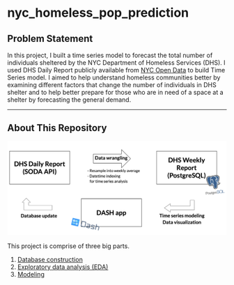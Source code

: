 # nyc_homeless_pop_prediction

## Problem Statement

In this project, I built a time series model to forecast the total number of individuals sheltered by the NYC Department of Homeless Services (DHS). I used DHS Daily Report publicly available from [NYC Open Data](https://opendata.cityofnewyork.us) to build Time Series model. I aimed to help understand homeless communities better by examining different factors that change the number of individuals in DHS shelter and to help better prepare for those who are in need of a space at a shelter by forecasting the general demand.

---

## About This Repository

<img src = "./production/assets/flow.png" width="800"/>

This project is comprise of three big parts.

1) [Database construction](https://github.com/dae-han/nyc_homeless_pop_prediction/blob/master/production/1_Data_Wrangling%2BDatabase_Construction.ipynb)
2) [Exploratory data analysis (EDA)](https://github.com/dae-han/nyc_homeless_pop_prediction/blob/master/production/3_EDA.ipynb)
3) [Modeling](https://github.com/dae-han/nyc_homeless_pop_prediction/blob/master/production/4_SARIMA_Time_Series_Analysis.ipynb)

